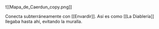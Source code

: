 ![[Mapa_de_Caerdun_copy.png]]


Conecta subterráneamente con [[Envardir]]. Así es como [[La Diablería]] llegaba hasta ahí, evitando la muralla.